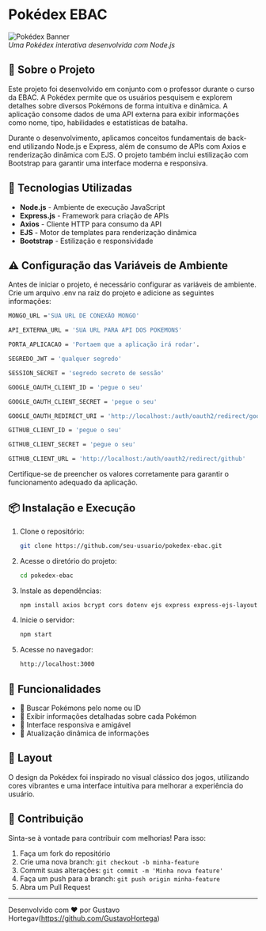 # Pokédex EBAC

![Pokédex Banner](http://localhost:3000/images/pikachu-home.png)  
*Uma Pokédex interativa desenvolvida com Node.js*  

## 📌 Sobre o Projeto
Este projeto foi desenvolvido em conjunto com o professor durante o curso da EBAC. A Pokédex permite que os usuários pesquisem e explorem detalhes sobre diversos Pokémons de forma intuitiva e dinâmica. A aplicação consome dados de uma API externa para exibir informações como nome, tipo, habilidades e estatísticas de batalha.

Durante o desenvolvimento, aplicamos conceitos fundamentais de back-end utilizando Node.js e Express, além de consumo de APIs com Axios e renderização dinâmica com EJS. O projeto também inclui estilização com Bootstrap para garantir uma interface moderna e responsiva.

## 🚀 Tecnologias Utilizadas

- **Node.js** - Ambiente de execução JavaScript
- **Express.js** - Framework para criação de APIs
- **Axios** - Cliente HTTP para consumo da API
- **EJS** - Motor de templates para renderização dinâmica
- **Bootstrap** - Estilização e responsividade

## ⚠️ Configuração das Variáveis de Ambiente

Antes de iniciar o projeto, é necessário configurar as variáveis de ambiente. Crie um arquivo .env na raiz do projeto e adicione as seguintes informações:

```sh
MONGO_URL ='SUA URL DE CONEXÃO MONGO'

API_EXTERNA_URL = 'SUA URL PARA API DOS POKEMONS'

PORTA_APLICACAO = 'Portaem que a aplicação irá rodar'.

SEGREDO_JWT = 'qualquer segredo'

SESSION_SECRET = 'segredo secreto de sessão'

GOOGLE_OAUTH_CLIENT_ID = 'pegue o seu'

GOOGLE_OAUTH_CLIENT_SECRET = 'pegue o seu'

GOOGLE_OAUTH_REDIRECT_URI = 'http://localhost:/auth/oauth2/redirect/google'

GITHUB_CLIENT_ID = 'pegue o seu'

GITHUB_CLIENT_SECRET = 'pegue o seu'

GITHUB_CLIENT_URL = 'http://localhost:/auth/oauth2/redirect/github'
```

Certifique-se de preencher os valores corretamente para garantir o funcionamento adequado da aplicação.

## 📦 Instalação e Execução

1. Clone o repositório:
   ```sh
   git clone https://github.com/seu-usuario/pokedex-ebac.git
   ```
2. Acesse o diretório do projeto:
   ```sh
   cd pokedex-ebac
   ```
3. Instale as dependências:
   ```sh
   npm install axios bcrypt cors dotenv ejs express express-ejs-layouts express-session jsonwebtoken mongoose nodemon passport passport-github2 passport-google-oauth passport-local
   ```
4. Inicie o servidor:
   ```sh
   npm start
   ```
5. Acesse no navegador:
   ```sh
   http://localhost:3000
   ```

## 📌 Funcionalidades

- 🔎 Buscar Pokémons pelo nome ou ID
- 📜 Exibir informações detalhadas sobre cada Pokémon
- 🎨 Interface responsiva e amigável
- 🔄 Atualização dinâmica de informações

## 🎨 Layout

O design da Pokédex foi inspirado no visual clássico dos jogos, utilizando cores vibrantes e uma interface intuitiva para melhorar a experiência do usuário.

## 🤝 Contribuição

Sinta-se à vontade para contribuir com melhorias! Para isso:
1. Faça um fork do repositório
2. Crie uma nova branch: `git checkout -b minha-feature`
3. Commit suas alterações: `git commit -m 'Minha nova feature'`
4. Faça um push para a branch: `git push origin minha-feature`
5. Abra um Pull Request

---

Desenvolvido com ❤️ por Gustavo Hortegav(https://github.com/GustavoHortega)

